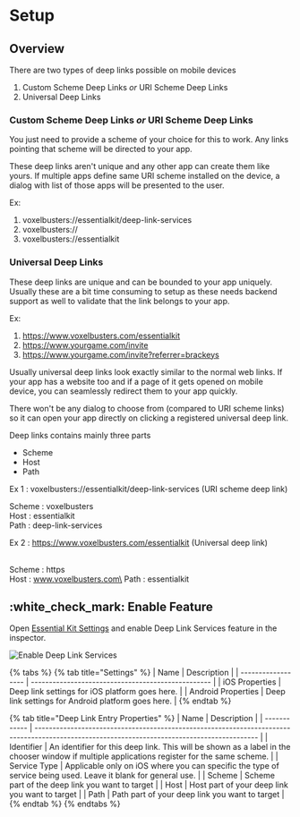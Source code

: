 # Setup

## Overview

There are two types of deep links possible on mobile devices

1. Custom Scheme Deep Links _or_ URI Scheme Deep Links
2. Universal Deep Links

### Custom Scheme Deep Links _or_ URI Scheme Deep Links

You just need to provide a scheme of your choice for this to work. Any links pointing that scheme will be directed to your app.

These deep links aren't unique and any other app can create them like yours. If multiple apps define same URI scheme installed on the device, a dialog with list of those apps will be presented to the user.

Ex:&#x20;

1. voxelbusters://essentialkit/deep-link-services
2. voxelbusters://
3. voxelbusters://essentialkit

### Universal Deep Links

These deep links are unique and can be bounded to your app uniquely. Usually these are a bit time consuming to setup as these needs backend support as well to validate that the link belongs to your app.

Ex:&#x20;

1. &#x20;https://www.voxelbusters.com/essentialkit
2. https://www.yourgame.com/invite
3. https://www.yourgame.com/invite?referrer=brackeys

Usually universal deep links look exactly similar to the normal web links. If your app has a website too and if a page of it gets opened on mobile device, you can seamlessly redirect them to your app quickly.

There won't be any dialog to choose from (compared to URI scheme links) so it can open your app directly on clicking a registered universal deep link.

Deep links contains mainly three parts

* Scheme
* Host
* Path

Ex 1 : voxelbusters://essentialkit/deep-link-services (URI scheme deep link)

Scheme : voxelbusters\
Host : essentialkit\
Path : deep-link-services



Ex 2 : https://www.voxelbusters.com/essentialkit (Universal deep link)

\
Scheme : https\
Host : www.voxelbusters.com\
Path : essentialkit



## :white\_check\_mark: Enable Feature

Open [Essential Kit Settings](../../overview/settings.md) and enable Deep Link Services feature in the inspector.

![Enable Deep Link Services](../../.gitbook/assets/EnableDeepLinkServices.gif)

{% tabs %}
{% tab title="Settings" %}
| Name               | Description                                        |
| ------------------ | -------------------------------------------------- |
| iOS Properties     | Deep link settings for iOS platform goes here.     |
| Android Properties | Deep link settings for Android platform goes here. |
{% endtab %}

{% tab title="Deep Link Entry Properties" %}
| Name         | Description                                                                                                                                  |
| ------------ | -------------------------------------------------------------------------------------------------------------------------------------------- |
| Identifier   | An identifier for this deep link. This will be shown as a label in the chooser window if multiple applications register for the same scheme. |
| Service Type | Applicable only on iOS where you can specific the type of service being used. Leave it blank for general use.                                |
| Scheme       | Scheme part of the deep link you want to target                                                                                              |
| Host         | Host part of your deep link you want to target                                                                                               |
| Path         | Path part of your deep link you want to target                                                                                               |
{% endtab %}
{% endtabs %}





